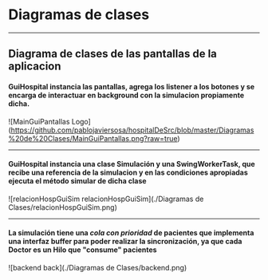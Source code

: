 # Diagramas de clases
___

## Diagrama de clases de las pantallas de la aplicacion

#### GuiHospital instancia las pantallas, agrega los listener a los botones y se encarga de interactuar en background con la simulacion propiamente dicha.

![MainGuiPantallas Logo] (https://github.com/pablojaviersosa/hospitalDeSrc/blob/master/Diagramas%20de%20Clases/MainGuiPantallas.png?raw=true)

____
#### GuiHospital instancia una clase Simulación y una SwingWorkerTask, que recibe una referencia de la simulacion y en las condiciones apropiadas ejecuta el método simular de dicha clase

![relacionHospGuiSim relacionHospGuiSim](./Diagramas de Clases/relacionHospGuiSim.png)
____
#### La simulación tiene una _cola con prioridad_  de pacientes que implementa una interfaz buffer para poder realizar la sincronización, ya que cada Doctor es un Hilo que "consume" pacientes

![backend back](./Diagramas de Clases/backend.png)
